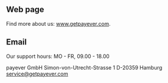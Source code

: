 ## Web page
 
Find more about us: <a href="https://www.getpayever.com" target="_blank">www.getpayever.com</a>. 
 
## Email

Our support hours:
MO - FR, 09.00 - 18.00

payever GmbH
Simon-von-Utrecht-Strasse 1
D-20359 Hamburg
service@getpayever.com